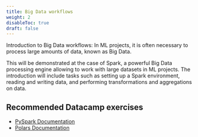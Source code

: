 ```yaml
---
title: Big Data workflows
weight: 2
disableToc: true
draft: false
---
```


Introduction to Big Data workflows: In ML projects, it is often necessary to process large amounts of data, known as Big Data. 

This will be demonstrated at the case of Spark, a powerful Big Data processing engine allowing to work with large datasets in ML projects. The introduction will include tasks such as setting up a Spark environment, reading and writing data, and performing transformations and aggregations on data.




## Recommended Datacamp exercises

* [PySpark Documentation](https://spark.apache.org/docs/latest/api/python/index.html) 
* [Polars Documentation](https://pola-rs.github.io/polars-book/user-guide/) 
